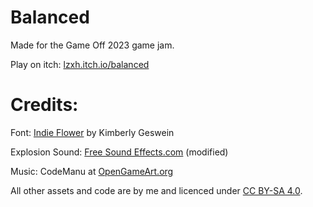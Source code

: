 # Balanced
Made for the Game Off 2023 game jam.

Play on itch: [lzxh.itch.io/balanced](https://lzxh.itch.io/balanced)

# Credits:
Font: [Indie Flower](https://fonts.google.com/specimen/Indie+Flower) by Kimberly Geswein

Explosion Sound: [Free Sound Effects.com](https://www.freesoundeffects.com/free-track/bomb-1-466477/) (modified)

Music: CodeManu at [OpenGameArt.org](https://opengameart.org/content/platformer-game-music-pack)

All other assets and code are by me and licenced under [CC BY-SA 4.0](https://creativecommons.org/licenses/by-sa/4.0/).
